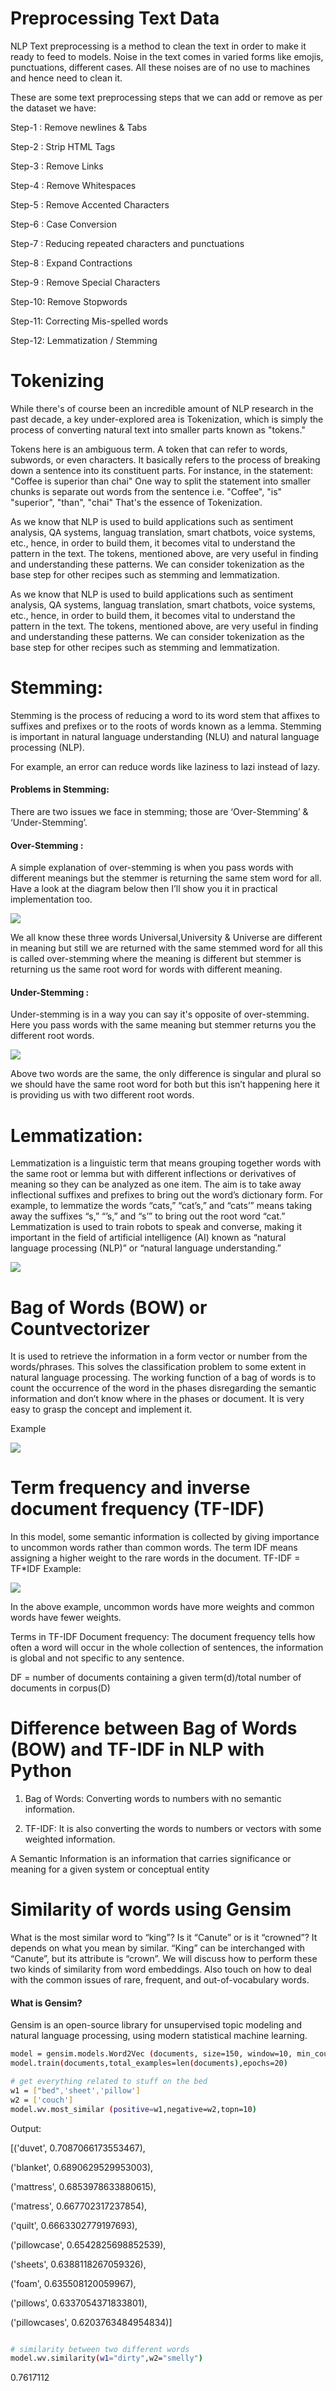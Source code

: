 
# Preprocessing Text Data

NLP Text preprocessing is a method to clean the text in order to make it ready to feed to models. Noise in the text comes in varied forms like emojis, punctuations, different cases. All these noises are of no use to machines and hence need to clean it.

These are some text preprocessing steps that we can add or remove as per the dataset we have:

Step-1 : Remove newlines & Tabs

Step-2 : Strip HTML Tags

Step-3 : Remove Links

Step-4 : Remove Whitespaces

Step-5 : Remove Accented Characters

Step-6 : Case Conversion

Step-7 : Reducing repeated characters and punctuations

Step-8 : Expand Contractions

Step-9 : Remove Special Characters

Step-10: Remove Stopwords

Step-11: Correcting Mis-spelled words

Step-12: Lemmatization / Stemming

#

# Tokenizing


While there's of course been an incredible amount of NLP research in the past decade, a key under-explored area is Tokenization, which is simply the process of converting natural text into smaller parts known as "tokens." 

Tokens here is an ambiguous term. A token that can refer to words, subwords, or even characters. It basically refers to the process of breaking down a sentence into its constituent parts. For instance, in the statement: "Coffee is superior than chai" One way to split the statement into smaller chunks is separate out words from the sentence i.e. "Coffee", "is" "superior", "than", "chai" That's the essence of Tokenization.


As we know that NLP is used to build applications such as sentiment analysis, QA systems, languag translation, smart chatbots, voice systems, etc., hence, in order to build them, it becomes vital to understand the pattern in the text. The tokens, mentioned above, are very useful in finding and understanding these patterns. We can consider tokenization as the base step for other recipes such as stemming and lemmatization.


As we know that NLP is used to build applications such as sentiment analysis, QA systems, languag translation, smart chatbots, voice systems, etc., hence, in order to build them, it becomes vital to understand the pattern in the text. The tokens, mentioned above, are very useful in finding and understanding these patterns. We can consider tokenization as the base step for other recipes such as stemming and lemmatization.

# Stemming:
Stemming is the process of reducing a word to its word stem that affixes to suffixes and prefixes or to the roots of words known as a lemma. Stemming is important in natural language understanding (NLU) and natural language processing (NLP).

 For example, an error can reduce words like laziness to lazi  instead of lazy.

#### Problems in Stemming:
There are two issues we face in stemming; those are ‘Over-Stemming’ & ‘Under-Stemming’.

#### Over-Stemming :
A simple explanation of over-stemming is when you pass words with different meanings but the stemmer is returning the same stem word for all. Have a look at the diagram below then I’ll show you it in practical implementation too.

![](Screenshot/over_stemming.PNG)

We all know these three words Universal,University & Universe are different in meaning but still we are returned with the same stemmed word for all this is called over-stemming where the meaning is different but stemmer is returning us the same root word for words with different meaning.

#### Under-Stemming :

Under-stemming is in a way you can say it's opposite of over-stemming. Here you pass words with the same meaning but stemmer returns you the different root words.

![](Screenshot/under_stemming.PNG)

Above two words are the same, the only difference is singular and plural so we should have the same root word for both but this isn’t happening here it is providing us with two different root words.

# Lemmatization:
Lemmatization is a linguistic term that means grouping together words with the same root or lemma but with different inflections or derivatives of meaning so they can be analyzed as one item. The aim is to take away inflectional suffixes and prefixes to bring out the word’s dictionary form.
For example, to lemmatize the words “cats,” “cat’s,” and “cats’” means taking away the suffixes “s,” “’s,” and “s’” to bring out the root word “cat.” Lemmatization is used to train robots to speak and converse, making it important in the field of artificial intelligence (AI) known as “natural language processing (NLP)” or “natural language understanding.”

![](Screenshot/stem_lemma.jpg)


#
# Bag of Words (BOW) or Countvectorizer
It is used to retrieve the information in a form vector or number from the words/phrases. This solves the classification problem to some extent in natural language processing.
The working function of a bag of words is to count the occurrence of the word in the phases disregarding the semantic information and don’t know where in the phases or document. It is very easy to grasp the concept and implement it.

Example

![](Screenshot/bog.PNG)

#
# Term frequency and inverse document frequency (TF-IDF)

In this model, some semantic information is collected by giving importance to uncommon words rather than common words.
The term IDF means assigning a higher weight to the rare words in the document.
TF-IDF = TF*IDF
Example:

![](Screenshot/TF_IDF.PNG)

In the above example, uncommon words have more weights and common words have fewer weights.

Terms in TF-IDF
Document frequency: The document frequency tells how often a word will occur in the whole collection of sentences, the information is global and not specific to any sentence.

DF = number of documents containing a given term(d)/total number of documents in corpus(D)

#
# Difference between Bag of Words (BOW) and TF-IDF in NLP with Python

1. Bag of Words: Converting words to numbers with no semantic information.

2. TF-IDF: It is also converting the words to numbers or vectors with some weighted information.

A Semantic Information is an information that carries significance or meaning for a given system or conceptual entity

#
# Similarity of words using Gensim

What is the most similar word to “king”? Is it “Canute” or is it “crowned”? It depends on what you mean by similar. “King” can be interchanged with “Canute”, but its attribute is “crown”. We will discuss how to perform these two kinds of similarity from word embeddings. Also touch on how to deal with the common issues of rare, frequent, and out-of-vocabulary words.

#### What is Gensim?
Gensim is an open-source library for unsupervised topic modeling and natural language processing, using modern statistical machine learning.



```bash
model = gensim.models.Word2Vec (documents, size=150, window=10, min_count=2, workers=10)
model.train(documents,total_examples=len(documents),epochs=20)

# get everything related to stuff on the bed
w1 = ["bed",'sheet','pillow']
w2 = ['couch']
model.wv.most_similar (positive=w1,negative=w2,topn=10)
```
Output:

[('duvet', 0.7087066173553467),

 ('blanket', 0.6890629529953003),

 ('mattress', 0.6853978633880615),

 ('matress', 0.667702317237854),

 ('quilt', 0.6663302779197693),

 ('pillowcase', 0.6542825698852539),

 ('sheets', 0.6388118267059326),

 ('foam', 0.635508120059967),

 ('pillows', 0.6337054371833801),

 ('pillowcases', 0.6203763484954834)]

```bash

# similarity between two different words
model.wv.similarity(w1="dirty",w2="smelly")
```
0.7617112











